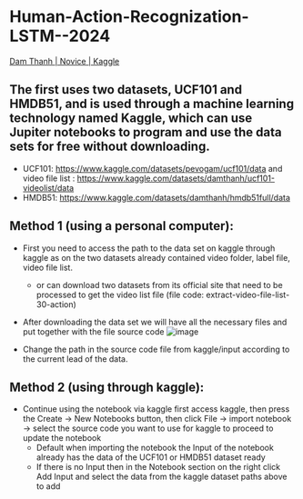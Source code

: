 # Human-Action-Recognization-LSTM--2024
[Dam Thanh | Novice | Kaggle](https://www.kaggle.com/damthanh)
## The first uses two datasets, UCF101 and HMDB51, and is used through a machine learning technology named Kaggle, which can use Jupiter notebooks to program and use the data sets for free without downloading.
- UCF101: https://www.kaggle.com/datasets/pevogam/ucf101/data and video file list : https://www.kaggle.com/datasets/damthanh/ucf101-videolist/data
-	HMDB51: https://www.kaggle.com/datasets/damthanh/hmdb51full/data

## Method 1 (using a personal computer):
- First you need to access the path to the data set on kaggle through kaggle as on the two datasets already contained video folder, label file, video file list.
  * or can download two datasets from its official site that need to be processed to get the video list file (file code: extract-video-file-list-30-action)
- After downloading the data set we will have all the necessary files and put together with the file source code
  ![image](https://github.com/buithanhdam/Human-Action-Recognization-LSTM-2024/assets/76465481/dfec1e1c-86cc-41fa-af89-328d41b80447)

- Change the path in the source code file from kaggle/input according to the current lead of the data.

## Method 2 (using through kaggle):
- Continue using the notebook via kaggle first access kaggle, then press the Create -> New Notebooks button, then click File -> import notebook -> select the source code you want to use for kaggle to proceed to update the notebook
  * Default when importing the notebook the Input of the notebook already has the data of the UCF101 or HMDB51 dataset ready
  * If there is no Input then in the Notebook section on the right click Add Input and select the data from the kaggle dataset paths above to add
